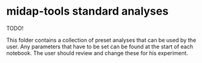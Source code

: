 # midap-tools standard analyses

TODO! 

This folder contains a collection of preset analyses that can be used by the user. Any parameters that have to be set can be found at the start of each notebook. The user should review and change these for his experiment.